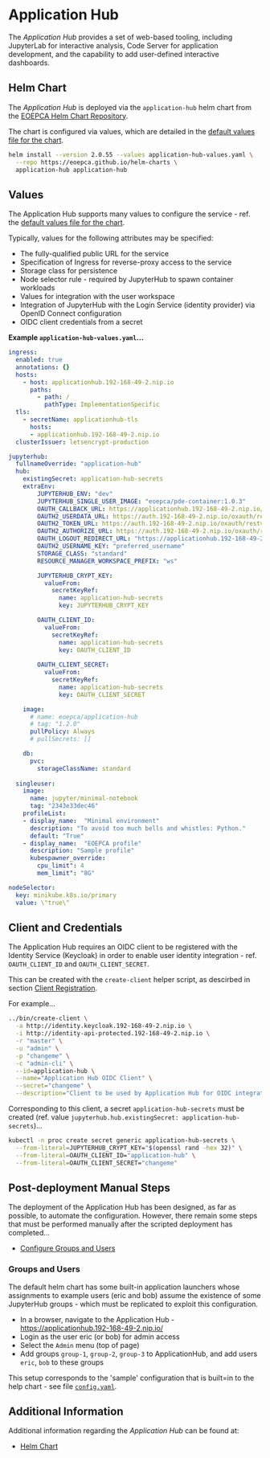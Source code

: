 # Application Hub

The _Application Hub_ provides a set of web-based tooling, including JupyterLab for interactive analysis, Code Server for application development, and the capability to add user-defined interactive dashboards.

## Helm Chart

The _Application Hub_ is deployed via the `application-hub` helm chart from the [EOEPCA Helm Chart Repository](https://eoepca.github.io/helm-charts).

The chart is configured via values, which are detailed in the [default values file for the chart](https://github.com/EOEPCA/helm-charts/blob/main/charts/application-hub/values.yaml).

```bash
helm install --version 2.0.55 --values application-hub-values.yaml \
  --repo https://eoepca.github.io/helm-charts \
  application-hub application-hub
```

## Values

The Application Hub supports many values to configure the service - ref. the [default values file for the chart](https://github.com/EOEPCA/helm-charts/blob/main/charts/application-hub/values.yaml).

Typically, values for the following attributes may be specified:

* The fully-qualified public URL for the service
* Specification of Ingress for reverse-proxy access to the service
* Storage class for persistence
* Node selector rule - required by JupyterHub to spawn container workloads
* Values for integration with the user workspace
* Integration of JupyterHub with the Login Service (identity provider) via OpenID Connect configuration
* OIDC client credentials from a secret

**Example `application-hub-values.yaml`...**

```yaml
ingress:
  enabled: true
  annotations: {}
  hosts:
    - host: applicationhub.192-168-49-2.nip.io
      paths:
        - path: /
          pathType: ImplementationSpecific
  tls:
    - secretName: applicationhub-tls
      hosts:
      - applicationhub.192-168-49-2.nip.io
  clusterIssuer: letsencrypt-production

jupyterhub:
  fullnameOverride: "application-hub"
  hub:
    existingSecret: application-hub-secrets
    extraEnv: 
        JUPYTERHUB_ENV: "dev"
        JUPYTERHUB_SINGLE_USER_IMAGE: "eoepca/pde-container:1.0.3"
        OAUTH_CALLBACK_URL: https://applicationhub.192-168-49-2.nip.io/hub/oauth_callback
        OAUTH2_USERDATA_URL: https://auth.192-168-49-2.nip.io/oxauth/restv1/userinfo
        OAUTH2_TOKEN_URL: https://auth.192-168-49-2.nip.io/oxauth/restv1/token
        OAUTH2_AUTHORIZE_URL: https://auth.192-168-49-2.nip.io/oxauth/restv1/authorize
        OAUTH_LOGOUT_REDIRECT_URL: "https://applicationhub.192-168-49-2.nip.io"
        OAUTH2_USERNAME_KEY: "preferred_username"
        STORAGE_CLASS: "standard"
        RESOURCE_MANAGER_WORKSPACE_PREFIX: "ws"

        JUPYTERHUB_CRYPT_KEY:
          valueFrom:
            secretKeyRef:
              name: application-hub-secrets
              key: JUPYTERHUB_CRYPT_KEY

        OAUTH_CLIENT_ID:
          valueFrom:
            secretKeyRef:
              name: application-hub-secrets
              key: OAUTH_CLIENT_ID
          
        OAUTH_CLIENT_SECRET:
          valueFrom:
            secretKeyRef:
              name: application-hub-secrets
              key: OAUTH_CLIENT_SECRET

    image:
      # name: eoepca/application-hub
      # tag: "1.2.0"
      pullPolicy: Always
      # pullSecrets: []

    db:
      pvc:
        storageClassName: standard
  
  singleuser:
    image:
      name: jupyter/minimal-notebook
      tag: "2343e33dec46"
    profileList: 
    - display_name:  "Minimal environment"
      description: "To avoid too much bells and whistles: Python."
      default: "True"
    - display_name:  "EOEPCA profile"
      description: "Sample profile"
      kubespawner_override:
        cpu_limit": 4
        mem_limit": "8G"

nodeSelector:
  key: minikube.k8s.io/primary
  value: \"true\"
```

## Client and Credentials

The Application Hub requires an OIDC client to be registered with the Identity Service (Keycloak) in order to enable user identity integration - ref. `OAUTH_CLIENT_ID` and `OAUTH_CLIENT_SECRET`.

This can be created with the `create-client` helper script, as descirbed in section [Client Registration](./resource-protection-keycloak.md#client-registration).

For example...

```bash
../bin/create-client \
  -a http://identity.keycloak.192-168-49-2.nip.io \
  -i http://identity-api-protected.192-168-49-2.nip.io \
  -r "master" \
  -u "admin" \
  -p "changeme" \
  -c "admin-cli" \
  --id=application-hub \
  --name="Application Hub OIDC Client" \
  --secret="changeme" \
  --description="Client to be used by Application Hub for OIDC integration"
```

Corresponding to this client, a secret `application-hub-secrets` must be created (ref. value `jupyterhub.hub.existingSecret: application-hub-secrets`)...

```bash
kubectl -n proc create secret generic application-hub-secrets \
  --from-literal=JUPYTERHUB_CRYPT_KEY="$(openssl rand -hex 32)" \
  --from-literal=OAUTH_CLIENT_ID="application-hub" \
  --from-literal=OAUTH_CLIENT_SECRET="changeme"
```

## Post-deployment Manual Steps

The deployment of the Application Hub has been designed, as far as possible, to automate the configuration. However, there remain some steps that must be performed manually after the scripted deployment has completed...

* [Configure Groups and Users](#groups-and-users)

### Groups and Users

The default helm chart has some built-in application launchers whose assignments to example users (eric and bob) assume the existence of some JupyterHub groups - which must be replicated to exploit this configuration.

* In a browser, navigate to the Application Hub - https://applicationhub.192-168-49-2.nip.io/
* Login as the user eric (or bob) for admin access
* Select the `Admin` menu (top of page)
* Add groups `group-1`, `group-2`, `group-3` to ApplicationHub, and add users `eric`, `bob` to these groups

This setup corresponds to the 'sample' configuration that is built=in to the help chart - see file [`config.yaml`](https://github.com/EOEPCA/helm-charts/blob/main/charts/application-hub/files/hub/config.yml).

## Additional Information

Additional information regarding the _Application Hub_ can be found at:

* [Helm Chart](https://github.com/EOEPCA/helm-charts/tree/main/charts/application-hub)
